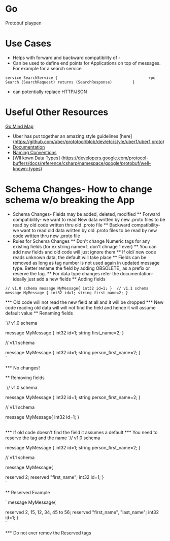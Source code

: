 # Go
Protobuf playpen 

# Use Cases

* Helps with forward and backward compatibility of -
* Can be used to define end points for Applications on top of messages. For example for a search service

` service SearchService {                                       
    rpc Search (SearchRequest) returns (SearchResponse)        
}                                                                       `

* can potentially replace HTTP/JSON


# Useful Other Resources 

[Go Mind Map](https://github.com/sujithkumar83/Go/blob/master/LearningGo.pdf)

* Uber has put together an amazing style guidelines [here] (https://github.com/uber/prototool/blob/dev/etc/style/uber1/uber1.proto)
* [Documentation](https://developers.google.com/protocol-buffers/docs/proto3)
* [Naming Conventions](https://developers.google.com/protocol-buffers/docs/reference/csharp/namespace/google/protobuf/well-known-types)
* [Wll kown Data Types] (https://developers.google.com/protocol-buffers/docs/reference/csharp/namespace/google/protobuf/well-known-types)

# Schema Changes- How to change schema w/o breaking the App

* Schema Changes- Fields may be added, deleted, modified 
** Forward compatibility- we want to read New data written by new .proto files to be read by old code written thru old .proto file
** Backward compatibility- we want to read old data written by old .proto files to be read by new code written thru new .proto file
* Rules for Schema Changes
** Don't change Numeric tags for any existing fields (for ex string name=1, don't chnage 1 ever)
** You can add new fields and old code will just ignore them
** If old/ new code reads unknown data, the default will take place
** Fields can be removed as long as tag number is not used again in updated message type. Better rename the field by adding OBSOLETE_ as a prefix or reserve the tag. 
** For data type changes refer the documentation- ideally just add a new fields
** Adding fields 

`// v1.0 schema
message MyMessage{
    int32 id=1;
} 
// v1.1 schema
message MyMessage {
    int32 id=1;
    string first_name=2;
}                                               `

*** Old code will not read the new field at all and it will be dropped
*** New code reading old data will will not find the field and hence it will assume default value
** Renaming fields

`// v1.0 schema

message MyMessage {
    int32 id=1;
    string first_name=2;
}  

// v1.1 schema

message MyMessage {
    int32 id=1;
    string person_first_name=2;
}  
                                             `

*** No changes!

** Removing fields

`// v1.0 schema

message MyMessage {
    int32 id=1;
    string person_first_name=2;
}  

// v1.1 schema

message MyMessage{
    int32 id=1;
}  
                                             `

*** If old code doesn't find the field it assumes a default
*** You need to reserve the tag and the name
`// v1.0 schema

message MyMessage {
    int32 id=1;
    string person_first_name=2;
}  

// v1.1 schema

message MyMessage{

reserved 2;
reserved "first_name";
    int32 id=1;
}  
                                             `

** Reserved Example

`
message MyMessage{

reserved 2, 15, 12, 34, 45 to 56;
reserved "first_name", "last_name";
    int32 id=1;
}  
                                             `

*** Do not ever remov the Reserved tags


